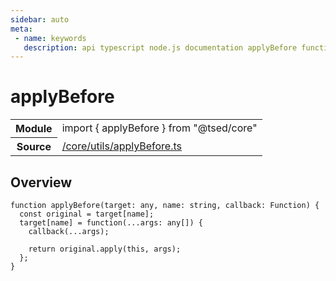```yaml
---
sidebar: auto
meta:
 - name: keywords
   description: api typescript node.js documentation applyBefore function
---
```

# applyBefore <Badge text="Function" type="function"/>
<!-- Summary -->
<section class="symbol-info"><table class="is-full-width"><tbody><tr><th>Module</th><td><div class="lang-typescript"><span class="token keyword">import</span> { applyBefore }&nbsp;<span class="token keyword">from</span>&nbsp;<span class="token string">"@tsed/core"</span></div></td></tr><tr><th>Source</th><td><a href="https://github.com/Romakita/ts-express-decorators/blob/v4.30.2/src//core/utils/applyBefore.ts#L0-L0">/core/utils/applyBefore.ts</a></td></tr></tbody></table></section>

<!-- Overview -->
## Overview


<pre><code class="typescript-lang ">function <span class="token function">applyBefore</span><span class="token punctuation">(</span>target<span class="token punctuation">:</span> <span class="token keyword">any</span><span class="token punctuation">,</span> name<span class="token punctuation">:</span> <span class="token keyword">string</span><span class="token punctuation">,</span> callback<span class="token punctuation">:</span> Function<span class="token punctuation">)</span> <span class="token punctuation">{</span>
  <span class="token keyword">const</span> original<span class="token punctuation"> = </span>target<span class="token punctuation">[</span>name<span class="token punctuation">]</span><span class="token punctuation">;</span>
  target<span class="token punctuation">[</span>name<span class="token punctuation">]</span><span class="token punctuation"> = </span><span class="token function">function</span><span class="token punctuation">(</span>...args<span class="token punctuation">:</span> <span class="token keyword">any</span><span class="token punctuation">[</span><span class="token punctuation">]</span><span class="token punctuation">)</span> <span class="token punctuation">{</span>
    <span class="token function">callback</span><span class="token punctuation">(</span>...args<span class="token punctuation">)</span><span class="token punctuation">;</span>

    return original.<span class="token function">apply</span><span class="token punctuation">(</span>this<span class="token punctuation">,</span> args<span class="token punctuation">)</span><span class="token punctuation">;</span>
  <span class="token punctuation">}</span><span class="token punctuation">;</span>
<span class="token punctuation">}</span>
</code></pre>